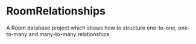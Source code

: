 # RoomRelationships
A Room database project which shows how to structure one-to-one, one-to-many and many-to-many relationships.
